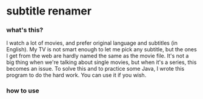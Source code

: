 # subtitle renamer

### what's this?

I watch a lot of movies, and prefer original language
and subtitles (in English). My TV is not smart enough
to let me pick any subtitle, but the ones I get from the web
are hardly named the same as the movie file. It's not a big
thing when we're talking about single movies, but when it's a series, this becomes an issue.
To solve this and to practice some Java, I wrote this
program to do the hard work.
You can use it if you wish.

### how to use